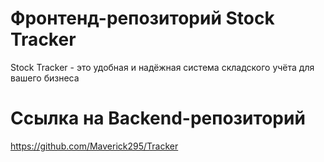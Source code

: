 # Фронтенд-репозиторий Stock Tracker
Stock Tracker - это удобная и надёжная система складского учёта для вашего бизнеса

# Ссылка на Backend-репозиторий
https://github.com/Maverick295/Tracker
